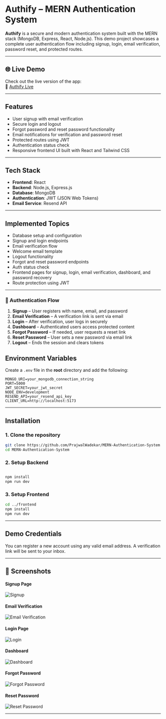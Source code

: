# Authify – MERN Authentication System

**Authify** is a secure and modern authentication system built with the MERN stack (MongoDB, Express, React, Node.js). This demo project showcases a complete user authentication flow including signup, login, email verification, password reset, and protected routes.

---

## 🌐 Live Demo

Check out the live version of the app:  
🔗 [Authify Live]([https://mern-to-do-app-fyoo.vercel.app/](https://mern-authentication-system-lkmn.onrender.com))

---


## Features

- User signup with email verification  
- Secure login and logout  
- Forgot password and reset password functionality  
- Email notifications for verification and password reset  
- Protected routes using JWT  
- Authentication status check  
- Responsive frontend UI built with React and Tailwind CSS

---

## Tech Stack

- **Frontend**: React
- **Backend**: Node.js, Express.js  
- **Database**: MongoDB  
- **Authentication**: JWT (JSON Web Tokens)  
- **Email Service**: Resend API

---

## Implemented Topics

- Database setup and configuration  
- Signup and login endpoints  
- Email verification flow  
- Welcome email template  
- Logout functionality  
- Forgot and reset password endpoints  
- Auth status check  
- Frontend pages for signup, login, email verification, dashboard, and password recovery  
- Route protection using JWT

---

### 🔁 Authentication Flow

1. **Signup** – User registers with name, email, and password  
2. **Email Verification** – A verification link is sent via email  
3. **Login** – After verification, user logs in securely  
4. **Dashboard** – Authenticated users access protected content  
5. **Forgot Password** – If needed, user requests a reset link  
6. **Reset Password** – User sets a new password via email link  
7. **Logout** – Ends the session and clears tokens


## Environment Variables

Create a `.env` file in the **root** directory and add the following:

```env
MONGO_URI=your_mongodb_connection_string
PORT=5000
JWT_SECRET=your_jwt_secret
NODE_ENV=development
RESEND_API=your_resend_api_key
CLIENT_URL=http://localhost:5173
```

---

## Installation

### 1. Clone the repository

```bash
git clone https://github.com/PrajwalWadekar/MERN-Authentication-System
cd MERN-Authentication-System
```

### 2. Setup Backend

```bash

npm install
npm run dev
```

### 3. Setup Frontend

```bash
cd ../frontend
npm install
npm run dev
```

---


## Demo Credentials

You can register a new account using any valid email address. A verification link will be sent to your inbox.

---

## 📸 Screenshots

#### Signup Page  
![Signup](https://github.com/PrajwalWadekar/MERN-Authentication-System/blob/main/outputs/signup.png )

#### Email Verification  
![Email Verification](https://github.com/PrajwalWadekar/MERN-Authentication-System/blob/main/outputs/verifyemail.png)

#### Login Page  
![Login](https://github.com/PrajwalWadekar/MERN-Authentication-System/blob/main/outputs/login.png)

#### Dashboard  
![Dashboard](https://github.com/PrajwalWadekar/MERN-Authentication-System/blob/main/outputs/dashboard.png)

#### Forgot Password  
![Forgot Password](https://github.com/PrajwalWadekar/MERN-Authentication-System/blob/main/outputs/forgotpassword.png)

#### Reset Password  
![Reset Password](https://github.com/PrajwalWadekar/MERN-Authentication-System/blob/main/outputs/passwordreset.png)


---
